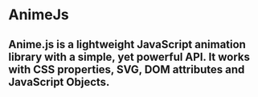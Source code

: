 # AnimeJs
## Anime.js is a lightweight JavaScript animation library with a simple, yet powerful API. It works with CSS properties, SVG, DOM attributes and JavaScript Objects.
